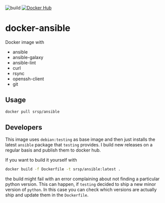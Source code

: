 ![build](https://github.com/srsp/docker-ansible/actions/workflows/docker-image.yml/badge.svg)
[![Docker Hub](https://img.shields.io/docker/v/srsp/ansible?label=Docker%20Hub&logo=docker&logoColor=white)](https://hub.docker.com/r/srsp/ansible)

# docker-ansible

Docker image with

* ansible
* ansible-galaxy
* ansible-lint
* curl
* rsync
* openssh-client
* git

## Usage
```bash
docker pull srsp/ansible
```

## Developers
This image uses `debian:testing` as base image and then just installs the latest `ansible`
package that `testing` provides. I build new releases on a regular basis and publish them 
to docker hub. 

If you want to build it yourself with 

```bash
docker build -f Dockerfile -t srsp/ansible:latest .
```

the build might fail with an error complaining about not finding a particular python version. 
This can happen, if `testing` decided to ship a new minor version of `python`. In this case
you can check which versions are actually ship and update them in the `Dockerfile`.